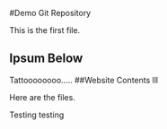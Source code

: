 #Demo Git Repository

This is the first file.


## Ipsum Below

Tattoooooooo.....
##Website Contents
lll

Here are the files.


Testing testing